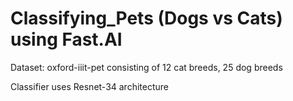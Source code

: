 # Classifying_Pets (Dogs vs Cats) using Fast.AI 

Dataset: oxford-iiit-pet consisting of 12 cat breeds, 25 dog breeds

Classifier uses Resnet-34 architecture



